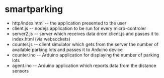 # smartparking

 - http/index.html -- the application presented to the user
 - client.js -- nodejs application to be run for every micro-controler
 - server2.js -- server which receives data drom client.js and passes it to index.html (via websockets)
 - counter.js -- client simulator which gets from the server the number of available parking lots and passes it to Arduino device
 - counter.ino -- Arduino application for displaying the number of parking lots
 - agent.ino -- Arduino application which reports data from the distance sensors
